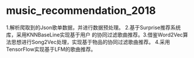 # music_recommendation_2018
1.解析爬取到的Json歌单数据，并进行数据预处理。 2.基于Surprise推荐系统库，采用KNNBaseLine实现基于用户 的协同过滤歌曲推荐。3.借鉴Word2Vec算法思想进行Song2Vec处理，实现基于物品的协同过滤歌曲推荐。 4.采用 TensorFlow实现基于LFM的歌曲推荐。
